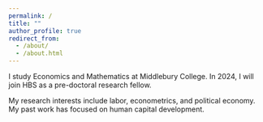 ```yaml
---
permalink: /
title: ""
author_profile: true
redirect_from: 
  - /about/
  - /about.html
---
```


I study Economics and Mathematics at Middlebury College. In 2024, I will join HBS as a pre-doctoral research fellow.

My research interests include labor, econometrics, and political economy. My past work has focused on human capital development.